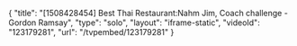 {
    "title": "[1508428454] Best Thai Restaurant:Nahm Jim, Coach challenge - Gordon Ramsay",
    "type": "solo",
    "layout": "iframe-static",
    "videoId": "123179281",
    "url": "\/tvpembed\/123179281"
}